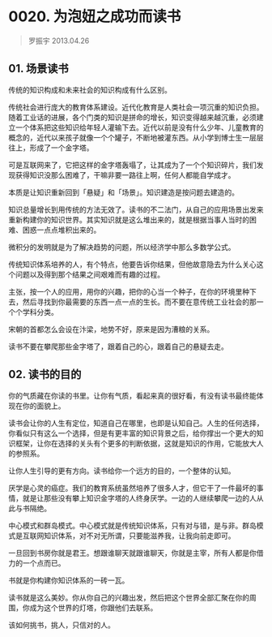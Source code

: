 # 0020. 为泡妞之成功而读书
> 罗振宇 2013.04.26

## 01. 场景读书

传统的知识构成和未来社会的知识构成有什么区别。

传统社会进行庞大的教育体系建设。近代化教育是人类社会一项沉重的知识负担。随着工业话的进展，各个门类的知识是拼命的增长，知识变得越来越沉重，必须建立一个体系把这些知识给年轻人灌输下去。近代以前是没有什么少年、儿童教育的概念的，近代以来孩子就像一个个罐子，不断地被灌东西。从小学到博士生一层层往上，形成了一个金字塔。

可是互联网来了，它把这样的金字塔轰塌了，让其成为了一个个知识碎片，我们发现获得知识没那么困难了，干嘛非要一路往上啊，任何人都能自学成才。

本质是让知识重新回到「悬疑」和「场景」。知识建造是按问题去建造的。

知识总量增长到用传统的方法无效了。读书的不二法门，从自己的应用场景出发来重新构建你的知识世界。其实知识就是这么堆出来的，就是根据当事人当时的困难、困惑一点点堆积出来的。

微积分的发明就是为了解决趋势的问题，所以经济学中那么多数学公式。

传统知识体系培养的人，有个特点，他要告诉你结果，但他故意隐去为什么关心这个问题以及得到那个结果之间艰难而有趣的过程。

主张，按一个人的应用，用你的兴趣，把你的心当一个种子，在你的环境里种下去，然后寻找到你最需要的东西一点一点的生长。而不要在意传统工业社会的那一个个学科分类。

宋朝的首都怎么会设在汴梁，地势不好，原来是因为漕粮的关系。

读书不要在攀爬那些金字塔了，跟着自己的心，跟着自己的悬疑去走。

## 02. 读书的目的

你的气质藏在你读的书里。让你有气质，看起来真的很好看，有没有读书最终能体现在你的面貌上。

读书会让你的人生有定位，知道自己在哪里，也即是认知自己。人生的任何选择，你看似只有这么一个选择，但是有更丰富的知识背景之后，给你撑出一个更大的知识框架，让你在选择的关头有个更多的判断依据，这就是知识的作用，它能放大人的参照系。

让你人生引导的更有方向。读书给你一个远方的目的，一个整体的认知。

厌学是心灵的癌症。我们的教育系统虽然培养了很多人才，但它干了一件最坏的事情，就是让那些没有攀上知识金字塔的人终身厌学。一边的人继续攀爬一边的人从此与书隔绝。

中心模式和群岛模式。中心模式就是传统知识体系，只有对与错，是与非。群岛模式是互联网知识体系，对不对无所谓，只要能滋养我，让我向前走即可。

一旦回到书房你就是君王。想跟谁聊天就跟谁聊天，你就是主宰，所有人都是你借力的一个点而已。

书就是你构建你知识体系的一砖一瓦。

读书就是这么美妙。你从你自己的兴趣出发，然后把这个世界全部汇聚在你的周围，你成为这个世界的灯塔，你跟他们去联系。

该如何挑书，挑人，只信对的人。







